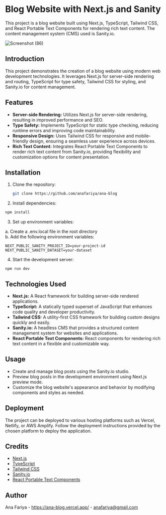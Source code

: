 
# Blog Website with Next.js and Sanity

This project is a blog website built using Next.js, TypeScript, Tailwind CSS, and React Portable Text Components for rendering rich text content. The content management system (CMS) used is Sanity.io.

![Screenshot (86)](https://github.com/anafariya/ana-blog/assets/70438803/a06d8ccc-5f21-49aa-b3a4-1e2c5694bd6f)


## Introduction
This project demonstrates the creation of a blog website using modern web development technologies. It leverages Next.js for server-side rendering and routing, TypeScript for type safety, Tailwind CSS for styling, and Sanity.io for content management.

## Features
- **Server-side Rendering:** Utilizes Next.js for server-side rendering, resulting in improved performance and SEO.
- **Type Safety:** Implements TypeScript for static type checking, reducing runtime errors and improving code maintainability.
- **Responsive Design:** Uses Tailwind CSS for responsive and mobile-friendly design, ensuring a seamless user experience across devices.
- **Rich Text Content:** Integrates React Portable Text Components to render rich text content from Sanity.io, providing flexibility and customization options for content presentation.

## Installation
1. Clone the repository:
   ```bash
   git clone https://github.com/anafariya/ana-blog

2. Install dependencies:
```bash
npm install
```
3. Set up environment variables:

 a. Create a .env.local file in the root directory  
 b. Add the following environment variables:
```
NEXT_PUBLIC_SANITY_PROJECT_ID=your-project-id
NEXT_PUBLIC_SANITY_DATASET=your-dataset
```
4. Start the development server:
```
npm run dev
```

## Technologies Used
- **Next.js:** A React framework for building server-side rendered applications.
- **TypeScript:** A statically typed superset of JavaScript that enhances code quality and developer productivity.
- **Tailwind CSS:** A utility-first CSS framework for building custom designs quickly and easily.
- **Sanity.io:** A headless CMS that provides a structured content management system for websites and applications.
- **React Portable Text Components:** React components for rendering rich text content in a flexible and customizable way.

## Usage
- Create and manage blog posts using the Sanity.io studio.
- Preview blog posts in the development environment using Next.js preview mode.
- Customize the blog website's appearance and behavior by modifying components and styles as needed.

## Deployment
The project can be deployed to various hosting platforms such as Vercel, Netlify, or AWS Amplify. Follow the deployment instructions provided by the chosen platform to deploy the application.

## Credits
- [Next.js](https://nextjs.org/)
- [TypeScript](https://www.typescriptlang.org/)
- [Tailwind CSS](https://tailwindcss.com/)
- [Sanity.io](https://www.sanity.io/)
- [React Portable Text Components](https://github.com/portabletext/react)


## Author
Ana Fariya - https://ana-blog.vercel.app/ - anafariya@gmail.com
